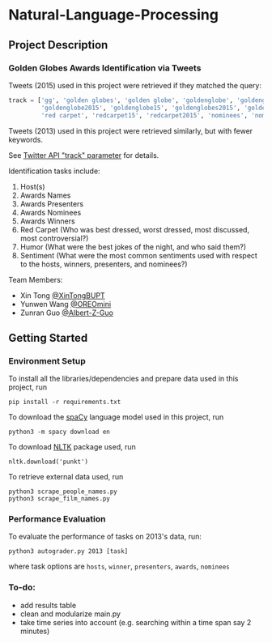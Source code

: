 # Natural-Language-Processing

## Project Description
### Golden Globes Awards Identification via Tweets

Tweets (2015) used in this project were retrieved if they matched the query:
```python
track = ['gg', 'golden globes', 'golden globe', 'goldenglobe', 'goldenglobes', 'gg2015', 'gg15',
         'goldenglobe2015', 'goldenglobe15', 'goldenglobes2015', 'goldenglobes15', 'redcarpet', 
         'red carpet', 'redcarpet15', 'redcarpet2015', 'nominees', 'nominee', 'globesparty', 'globesparties']
```
Tweets (2013) used in this project were retrieved similarly, but with fewer keywords.

See [Twitter API "track" parameter](https://developer.twitter.com/en/docs/tweets/filter-realtime/guides/basic-stream-parameters) for details.

Identification tasks include:
1. Host(s)
2. Awards Names
3. Awards Presenters
4. Awards Nominees
5. Awards Winners
6. Red Carpet (Who was best dressed, worst dressed, most discussed, most controversial?)
7. Humor (What were the best jokes of the night, and who said them?)
8. Sentiment (What were the most common sentiments used with respect to the hosts, winners, presenters, and nominees?)

Team Members:
- Xin Tong [@XinTongBUPT](https://github.com/XinTongBUPT)
- Yunwen Wang [@OREOmini](https://github.com/OREOmini)
- Zunran Guo [@Albert-Z-Guo](https://github.com/Albert-Z-Guo) 

## Getting Started
### Environment Setup
To install all the libraries/dependencies and prepare data used in this project, run
```
pip install -r requirements.txt
```
To download the [spaCy](https://spacy.io/) language model used in this project, run
```
python3 -m spacy download en
```
To download [NLTK](https://www.nltk.org/) package used, run
```
nltk.download('punkt')
```
To retrieve external data used, run
```
python3 scrape_people_names.py
python3 scrape_film_names.py
```


### Performance Evaluation
To evaluate the performance of tasks on 2013's data, run:
```
python3 autograder.py 2013 [task]
```
where task options are `hosts`, `winner`, `presenters`, `awards`, `nominees`


### To-do:
- add results table
- clean and modularize main.py
- take time series into account (e.g. searching within a time span say 2 minutes)
